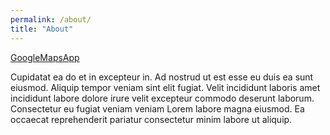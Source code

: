 ```yaml
---
permalink: /about/
title: "About"
---
```


[GoogleMapsApp](intent://#Intent;package=com.google.android.apps.maps;action=android.intent.action.VIEW;end
)  


Cupidatat ea do et in excepteur in. Ad nostrud ut est esse eu duis ea sunt eiusmod. Aliquip tempor veniam sint elit fugiat. Velit incididunt laboris amet incididunt labore dolore irure velit excepteur commodo deserunt laborum. Consectetur eu fugiat veniam veniam Lorem labore magna eiusmod. Ea occaecat reprehenderit pariatur consectetur minim labore ut aliquip.